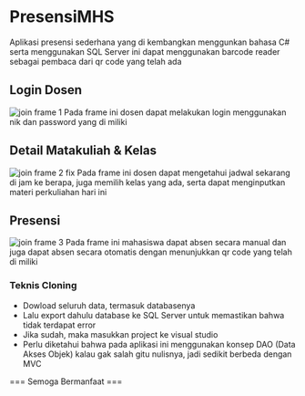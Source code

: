 # PresensiMHS

Aplikasi presensi sederhana yang di kembangkan menggunkan bahasa C# serta menggunakan SQL Server ini dapat menggunakan barcode reader sebagai pembaca dari qr code yang telah ada

## Login Dosen
![join frame 1](https://user-images.githubusercontent.com/22608147/38499469-d78eff10-3c31-11e8-96d9-e0abfc4bff36.jpg)
Pada frame ini dosen dapat melakukan login menggunakan nik dan password yang di miliki

## Detail Matakuliah & Kelas
![join frame 2 fix](https://user-images.githubusercontent.com/22608147/38499665-88256e9a-3c32-11e8-8360-d7625f712e7d.jpg)
Pada frame ini dosen dapat mengetahui jadwal sekarang di jam ke berapa, juga memilih kelas yang ada, serta dapat menginputkan materi perkuliahan hari ini

## Presensi
![join frame 3](https://user-images.githubusercontent.com/22608147/38499904-2b08fd5c-3c33-11e8-95ba-7239f7c8164a.jpg)
Pada frame ini mahasiswa dapat absen secara manual dan juga dapat absen secara otomatis dengan menunjukkan qr code yang telah di miliki

### Teknis Cloning
- Dowload seluruh data, termasuk databasenya
- Lalu export dahulu database ke SQL Server untuk memastikan bahwa tidak terdapat error
- Jika sudah, maka masukkan project ke visual studio
- Perlu diketahui bahwa pada aplikasi ini menggunakan konsep DAO (Data Akses Objek) kalau gak salah gitu nulisnya, jadi sedikit berbeda dengan MVC

=== Semoga Bermanfaat ===
